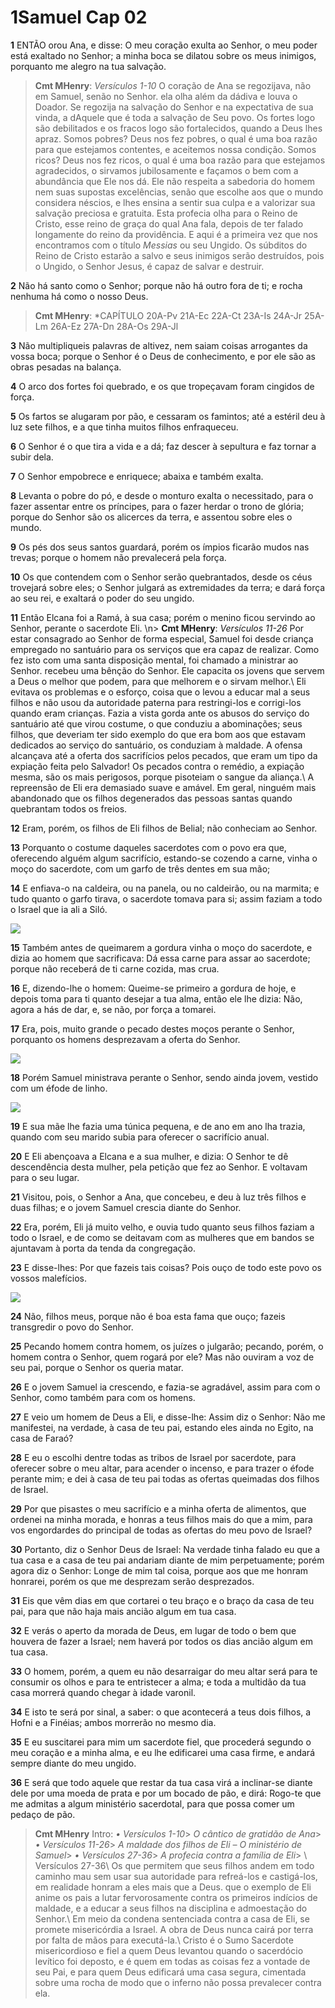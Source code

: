 # 1Samuel Cap 02

**1** 	ENTÃO orou Ana, e disse: O meu coração exulta ao Senhor, o meu poder está exaltado no Senhor; a minha boca se dilatou sobre os meus inimigos, porquanto me alegro na tua salvação.

> **Cmt MHenry**: *Versículos 1-10* O coração de Ana se regozijava, não em Samuel, senão no Senhor. ela olha além da dádiva e louva o Doador. Se regozija na salvação do Senhor e na expectativa de sua vinda, a dAquele que é toda a salvação de Seu povo. Os fortes logo são debilitados e os fracos logo são fortalecidos, quando a Deus lhes apraz. Somos pobres? Deus nos fez pobres, o qual é uma boa razão para que estejamos contentes, e aceitemos nossa condição. Somos ricos? Deus nos fez ricos, o qual é uma boa razão para que estejamos agradecidos, o sirvamos jubilosamente e façamos o bem com a abundância que Ele nos dá. Ele não respeita a sabedoria do homem nem suas supostas excelências, senão que escolhe aos que o mundo considera néscios, e lhes ensina a sentir sua culpa e a valorizar sua salvação preciosa e gratuita. Esta profecia olha para o Reino de Cristo, esse reino de graça do qual Ana fala, depois de ter falado longamente do reino da providência. E aqui é a primeira vez que nos encontramos com o título *Messias* ou seu Ungido. Os súbditos do Reino de Cristo estarão a salvo e seus inimigos serão destruídos, pois o Ungido, o Senhor Jesus, é capaz de salvar e destruir.

**2** 	Não há santo como o Senhor; porque não há outro fora de ti; e rocha nenhuma há como o nosso Deus.

> **Cmt MHenry**: *CAPÍTULO 20A-Pv 21A-Ec 22A-Ct 23A-Is 24A-Jr 25A-Lm 26A-Ez 27A-Dn 28A-Os 29A-Jl

**3** 	Não multipliqueis palavras de altivez, nem saiam coisas arrogantes da vossa boca; porque o Senhor é o Deus de conhecimento, e por ele são as obras pesadas na balança.

**4** 	O arco dos fortes foi quebrado, e os que tropeçavam foram cingidos de força.

**5** 	Os fartos se alugaram por pão, e cessaram os famintos; até a estéril deu à luz sete filhos, e a que tinha muitos filhos enfraqueceu.

**6** 	O Senhor é o que tira a vida e a dá; faz descer à sepultura e faz tornar a subir dela.

**7** 	O Senhor empobrece e enriquece; abaixa e também exalta.

**8** 	Levanta o pobre do pó, e desde o monturo exalta o necessitado, para o fazer assentar entre os príncipes, para o fazer herdar o trono de glória; porque do Senhor são os alicerces da terra, e assentou sobre eles o mundo.

**9** 	Os pés dos seus santos guardará, porém os ímpios ficarão mudos nas trevas; porque o homem não prevalecerá pela força.

**10** 	Os que contendem com o Senhor serão quebrantados, desde os céus trovejará sobre eles; o Senhor julgará as extremidades da terra; e dará força ao seu rei, e exaltará o poder do seu ungido.

**11** 	Então Elcana foi a Ramá, à sua casa; porém o menino ficou servindo ao Senhor, perante o sacerdote Eli.
\n> **Cmt MHenry**: *Versículos 11-26* Por estar consagrado ao Senhor de forma especial, Samuel foi desde criança empregado no santuário para os serviços que era capaz de realizar. Como fez isto com uma santa disposição mental, foi chamado a ministrar ao Senhor. recebeu uma bênção do Senhor. Ele capacita os jovens que servem a Deus o melhor que podem, para que melhorem e o sirvam melhor.\ Eli evitava os problemas e o esforço, coisa que o levou a educar mal a seus filhos e não usou da autoridade paterna para restringi-los e corrigi-los quando eram crianças. Fazia a vista gorda ante os abusos do serviço do santuário até que virou costume, o que conduziu a abominações; seus filhos, que deveriam ter sido exemplo do que era bom aos que estavam dedicados ao serviço do santuário, os conduziam à maldade. A ofensa alcançava até a oferta dos sacrifícios pelos pecados, que eram um tipo da expiação feita pelo Salvador! Os pecados contra o remédio, a expiação mesma, são os mais perigosos, porque pisoteiam o sangue da aliança.\ A repreensão de Eli era demasiado suave e amável. Em geral, ninguém mais abandonado que os filhos degenerados das pessoas santas quando quebrantam todos os freios.

**12** 	Eram, porém, os filhos de Eli filhos de Belial; não conheciam ao Senhor.

**13** 	Porquanto o costume daqueles sacerdotes com o povo era que, oferecendo alguém algum sacrifício, estando-se cozendo a carne, vinha o moço do sacerdote, com um garfo de três dentes em sua mão;

**14** 	E enfiava-o na caldeira, ou na panela, ou no caldeirão, ou na marmita; e tudo quanto o garfo tirava, o sacerdote tomava para si; assim faziam a todo o Israel que ia ali a Siló.

![](../Images/SweetPublishing/9-2-2.jpg) 

**15** 	Também antes de queimarem a gordura vinha o moço do sacerdote, e dizia ao homem que sacrificava: Dá essa carne para assar ao sacerdote; porque não receberá de ti carne cozida, mas crua.

**16** 	E, dizendo-lhe o homem: Queime-se primeiro a gordura de hoje, e depois toma para ti quanto desejar a tua alma, então ele lhe dizia: Não, agora a hás de dar, e, se não, por força a tomarei.

**17** 	Era, pois, muito grande o pecado destes moços perante o Senhor, porquanto os homens desprezavam a oferta do Senhor.

![](../Images/SweetPublishing/9-2-3.jpg) 

**18** 	Porém Samuel ministrava perante o Senhor, sendo ainda jovem, vestido com um éfode de linho.

![](../Images/SweetPublishing/9-2-4.jpg) 

**19** 	E sua mãe lhe fazia uma túnica pequena, e de ano em ano lha trazia, quando com seu marido subia para oferecer o sacrifício anual.

**20** 	E Eli abençoava a Elcana e a sua mulher, e dizia: O Senhor te dê descendência desta mulher, pela petição que fez ao Senhor. E voltavam para o seu lugar.

**21** 	Visitou, pois, o Senhor a Ana, que concebeu, e deu à luz três filhos e duas filhas; e o jovem Samuel crescia diante do Senhor.

**22** 	Era, porém, Eli já muito velho, e ouvia tudo quanto seus filhos faziam a todo o Israel, e de como se deitavam com as mulheres que em bandos se ajuntavam à porta da tenda da congregação.

**23** 	E disse-lhes: Por que fazeis tais coisas? Pois ouço de todo este povo os vossos malefícios.

![](../Images/SweetPublishing/9-2-1.jpg) 

**24** 	Não, filhos meus, porque não é boa esta fama que ouço; fazeis transgredir o povo do Senhor.

**25** 	Pecando homem contra homem, os juízes o julgarão; pecando, porém, o homem contra o Senhor, quem rogará por ele? Mas não ouviram a voz de seu pai, porque o Senhor os queria matar.

**26** 	E o jovem Samuel ia crescendo, e fazia-se agradável, assim para com o Senhor, como também para com os homens.

**27** 	E veio um homem de Deus a Eli, e disse-lhe: Assim diz o Senhor: Não me manifestei, na verdade, à casa de teu pai, estando eles ainda no Egito, na casa de Faraó?

**28** 	E eu o escolhi dentre todas as tribos de Israel por sacerdote, para oferecer sobre o meu altar, para acender o incenso, e para trazer o éfode perante mim; e dei à casa de teu pai todas as ofertas queimadas dos filhos de Israel.

**29** 	Por que pisastes o meu sacrifício e a minha oferta de alimentos, que ordenei na minha morada, e honras a teus filhos mais do que a mim, para vos engordardes do principal de todas as ofertas do meu povo de Israel?

**30** 	Portanto, diz o Senhor Deus de Israel: Na verdade tinha falado eu que a tua casa e a casa de teu pai andariam diante de mim perpetuamente; porém agora diz o Senhor: Longe de mim tal coisa, porque aos que me honram honrarei, porém os que me desprezam serão desprezados.

**31** 	Eis que vêm dias em que cortarei o teu braço e o braço da casa de teu pai, para que não haja mais ancião algum em tua casa.

**32** 	E verás o aperto da morada de Deus, em lugar de todo o bem que houvera de fazer a Israel; nem haverá por todos os dias ancião algum em tua casa.

**33** 	O homem, porém, a quem eu não desarraigar do meu altar será para te consumir os olhos e para te entristecer a alma; e toda a multidão da tua casa morrerá quando chegar à idade varonil.

**34** 	E isto te será por sinal, a saber: o que acontecerá a teus dois filhos, a Hofni e a Finéias; ambos morrerão no mesmo dia.

**35** 	E eu suscitarei para mim um sacerdote fiel, que procederá segundo o meu coração e a minha alma, e eu lhe edificarei uma casa firme, e andará sempre diante do meu ungido.

**36** 	E será que todo aquele que restar da tua casa virá a inclinar-se diante dele por uma moeda de prata e por um bocado de pão, e dirá: Rogo-te que me admitas a algum ministério sacerdotal, para que possa comer um pedaço de pão.


> **Cmt MHenry** Intro: *• Versículos 1-10*> *O cântico de gratidão de Ana*> *• Versículos 11-26*> *A maldade dos filhos de Eli – O ministério de Samuel*> *• Versículos 27-36*> *A profecia contra a família de Eli*> \ Versículos 27-36\ Os que permitem que seus filhos andem em todo caminho mau sem usar sua autoridade para refreá-los e castigá-los, em realidade honram a eles mais que a Deus. que o exemplo de Eli anime os pais a lutar fervorosamente contra os primeiros indícios de maldade, e a educar a seus filhos na disciplina e admoestação do Senhor.\ Em meio da condena sentenciada contra a casa de Eli, se promete misericórdia a Israel. A obra de Deus nunca cairá por terra por falta de mãos para executá-la.\ Cristo é o Sumo Sacerdote misericordioso e fiel a quem Deus levantou quando o sacerdócio levítico foi deposto, e é quem em todas as coisas fez a vontade de seu Pai, e para quem Deus edificará uma casa segura, cimentada sobre uma rocha de modo que o inferno não possa prevalecer contra ela.